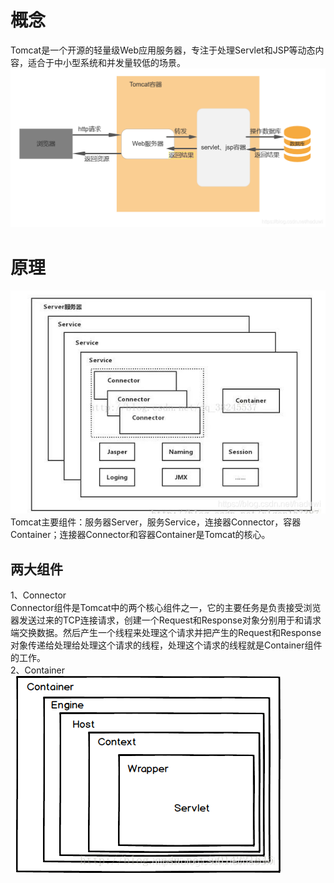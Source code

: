 # 概念
Tomcat是一个开源的轻量级Web应用服务器，专注于处理Servlet和JSP等动态内容，适合于中小型系统和并发量较低的场景。
![img.png](../image/img.png)
# 原理
![img_1.png](../image/img_1.png "Tomcat结构图")
Tomcat主要组件：服务器Server，服务Service，连接器Connector，容器Container；连接器Connector和容器Container是Tomcat的核心。  
## 两大组件
1、Connector  
Connector组件是Tomcat中的两个核心组件之一，它的主要任务是负责接受浏览器发送过来的TCP连接请求，创建一个Request和Response对象分别用于和请求端交换数据。然后产生一个线程来处理这个请求并把产生的Request和Response对象传递给处理给处理这个请求的线程，处理这个请求的线程就是Container组件的工作。  
2、Container  
![img_2.png](../image/img_2.png "Container结构图")
